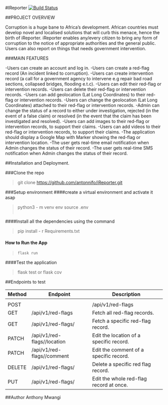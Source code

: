 #IReporter [![Build Status](https://travis-ci.org/antonnifo/iReporter.svg?branch=patch-comment-162297565)](https://travis-ci.org/antonnifo/iReporter)


##PROJECT OVERVIEW

Corruption is a huge bane to Africa’s development. African countries must develop novel and localised solutions that will curb this menace, hence the birth of iReporter.
iReporter enables any/every citizen to bring any form of corruption to the notice of appropriate authorities and the general public. Users can also report on things that needs government intervention.

###MAIN FEATURES

-Users can create an account and log in.
-Users can create a red-flag record (An incident linked to corruption).
-Users can create intervention record (a call for a government agency to intervene e.g repair bad road sections, collapsed bridges, flooding e.t.c).
-Users can edit their red-flag or intervention records.
-Users can delete their red-flag or intervention records.
-Users can add geolocation (Lat Long Coordinates) to their red-flag or intervention records.
-Users can change the geolocation (Lat Long Coordinates) attached to their red-flag or intervention records.
-Admin can change the status of a record to either under investigation, rejected (in the event of a false claim) or resolved (in the event that the claim has been investigated and resolved).
-Users can add images to their red-flag or intervention records, to support their claims.
-Users can add videos to their red-flag or intervention records, to support their claims.
-The application should display a Google Map with Marker showing the red-flag or intervention location.
-The user gets real-time email notification when Admin changes the status of their record.
-The user gets real-time SMS notification when Admin changes the status of their record.

##Installation and Deployment.

###Clone the repo
 > git clone https://github.com/antonnifo/iReporter.git

###Setup environment
####create a virtual environment and activate it asap

>python3 - m venv env
>source .env
>```.env

####Install all the dependencies using the command
>pip install - r Requirements.txt

#### How to Run the App
>```.env
>flask run

####Test the application
>flask test 
>or 
>flask cov

##Endpoints to test

| Method | Endpoint                                    | Description                                    
| ------ | ------------------------------------------- | ---------------------------------------------- |
                                    |
| POST|  | /api/v1/red-flags                           | Create a red-flag record.                      
| GET    | /api/v1/red-flags                           | Fetch all red-flag records.                    |
| GET    | /api/v1/red-flags/<red-flag-id>             | Fetch a specific red-flag record.              |
| PATCH  | /api/v1/red-flags/<red-flag-id>/location    | Edit the location of a specific record.        |
| PATCH  | /api/v1/red-flags/<red-flag-id>/comment     | Edit the comment of a specific record.         |
| DELETE | /api/v1/red-flags/<red-flag-id>             | Delete a specific red flag record.             |
| PUT    | /api/v1/red-flags/<red-flag-id>             | Edit the whole red-flag record at once.        |

##Author
Anthony Mwangi
